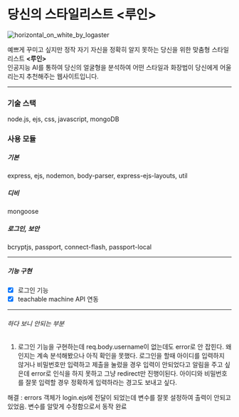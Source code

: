 # 당신의 스타일리스트 <루인>

![horizontal_on_white_by_logaster](https://user-images.githubusercontent.com/78638427/141692257-ab6b861b-b2f8-4db0-a71a-05424c0d8c89.png)

예쁘게 꾸미고 싶지만 정작 자기 자신을 정확히 알지 못하는 당신을 위한 맞춤형 스타일리스트 <strong><루인></strong> </br>
인공지능 AI를 통하여 당신의 얼굴형을 분석하여 어떤 스타일과 화장법이 당신에게 어울리는지 추천해주는 웹사이트입니다.

---
### 기술 스택
node.js, ejs, css, javascript, mongoDB

### 사용 모듈
##### 기본
express, ejs, nodemon, body-parser, express-ejs-layouts, util</br>
##### 디비
mongoose
##### 로그인, 보안
bcryptjs, passport, connect-flash, passport-local

***
##### 기능 구현
- [x] 로그인 기능</br>
- [x] teachable machine API 연동</br>

---
###### 하다 보니 안되는 부분
1. 로그인 기능을 구현하는데 req.body.username이 없는데도 error로 안 잡힌다.
왜인지는 계속 분석해봤으나 아직 확인을 못했다.
로그인을 할때 아이디를 입력하지 않거나 비밀번호만 입력하고 제출을 눌렀을 경우 입력이 안되었다고 알림을 주고 싶은데 error로 인식을 하지 못하고 그냥 redirect만 진행이된다.
아이디와 비밀번호를 잘못 입력할 경우 정확하게 입력하라는 경고도 보내고 싶다.

해결 : errors 객체가 login.ejs에 전달이 되었는데 변수를 잘못 설정하여 출력이 안되고 있었음.
변수를 알맞게 수정함으로서 동작 완료
